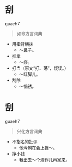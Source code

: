 # 刮
guaeh7
> 如皋方言词典
- 用指背横抹
  - ～鼻子。
- 推拿
  - ～痧。
- 打当（原文“打、荡”，疑误。）
  - ～缸脚儿。
- 刮除
  - ～锅锈。

# 刮
guaeh7
> 兴化方言词典
- 不指名的批评
  - 他今朝在会上捱～。
- 挣小钱
  - 我出去～个酒作儿再家来。
